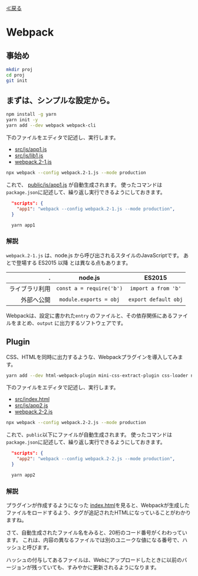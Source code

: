 [≪戻る](0.overview.md)

# Webpack

## 事始め

``` bash
mkdir proj
cd proj
git init
```


## まずは、シンプルな設定から。

``` bash
npm install -g yarn
yarn init -y
yarn add --dev webpack webpack-cli 
```

下のファイルをエディタで記述し、実行します。

* [src/js/app1.js](../proj/src/js/app1.js)
* [src/js/lib1.js](../proj/src/js/lib1.js)
* [webpack.2-1.js](../proj/webpack.2-1.js)

``` bash
npx webpack --config webpack.2-1.js --mode production
```

これで、 [public/js/app1.js](../proj/public/js/app1.js) が自動生成されます。
使ったコマンドは`package.json`に記述して、繰り返し実行できるようにしておきます。

``` json
  "scripts": {
    "app1": "webpack --config webpack.2-1.js --mode production",
  }
```
``` bash
  yarn app1
```


### 解説

`webpack.2-1.js` は、node.js から呼び出されるスタイルのJavaScriptです。
あとで登場する ES2015 以降 とは異なる点もあります。

. | node.js | ES2015
--:|:-:|:-:
 ライブラリ利用 | `const a = require('b')` | `import a from 'b'`
 外部へ公開 | `module.exports = obj` | `export default obj`

Webpackは、設定に書かれた`entry` のファイルと、その依存関係にあるファイルをまとめ、`output` に出力するソフトウェアです。


## Plugin

CSS、HTMLを同時に出力するような、Webpackプラグインを導入してみます。


``` bash
yarn add --dev html-webpack-plugin mini-css-extract-plugin css-loader node-sass sass-loader
```

下のファイルをエディタで記述し、実行します。

* [src/index.html](../proj/src/index.html)
* [src/js/app2.js](../proj/src/js/app2.js)
* [webpack.2-2.js](../proj/webpack.2-2.js)

``` bash
npx webpack --config webpack.2-2.js --mode production
```

これで、`public`以下にファイルが自動生成されます。
使ったコマンドは`package.json`に記述して、繰り返し実行できるようにしておきます。

``` json
  "scripts": {
    "app2": "webpack --config webpack.2-2.js --mode production",
  }
```
``` bash
  yarn app2
```

### 解説

プラグインが作成するようになった [index.html](../proj/public/index.html)を見ると、Webpackが生成したファイルをロードするよう、タグが追記されたHTMLになっていることがわかりますね。

さて、自動生成されたファイル名をみると、20桁のコード番号がくわわっています。
これは、内容の異なるファイルでは別のユニークな値になる番号で、ハッシュと呼びます。

ハッシュの付与してあるファイルは、Webにアップロードしたときに以前のバージョンが残っていても、すみやかに更新されるようになります。　

